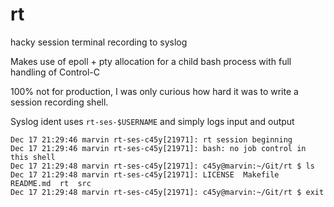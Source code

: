 # rt
hacky session terminal recording to syslog

Makes use of epoll + pty allocation for a child bash process with full handling of Control-C

100% not for production, I was only curious how hard it was to write a session recording shell.

Syslog ident uses `rt-ses-$USERNAME` and simply logs input and output

```
Dec 17 21:29:46 marvin rt-ses-c45y[21971]: rt session beginning
Dec 17 21:29:46 marvin rt-ses-c45y[21971]: bash: no job control in this shell
Dec 17 21:29:48 marvin rt-ses-c45y[21971]: c45y@marvin:~/Git/rt $ ls
Dec 17 21:29:48 marvin rt-ses-c45y[21971]: LICENSE  Makefile  README.md  rt  src
Dec 17 21:29:48 marvin rt-ses-c45y[21971]: c45y@marvin:~/Git/rt $ exit
```
